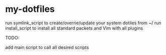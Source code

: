 # my-dotfiles

run symlink_script to create/overrie/update your system dotiles from ~/
run install_script to install all standard packets and Vim with all plugins
<br>

TODO:

add main script to call all desired scripts
